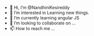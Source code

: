 - 👋 Hi, I’m @NandhiniKesireddy
- 👀 I’m interested in Learning new things.  
- 🌱 I’m currently learning angular JS
- 💞️ I’m looking to collaborate on ...
- 📫 How to reach me ...

<!---
NandhiniKesireddy/NandhiniKesireddy is a ✨ special ✨ repository because its `README.md` (this file) appears on your GitHub profile.
You can click the Preview link to take a look at your changes.
--->
